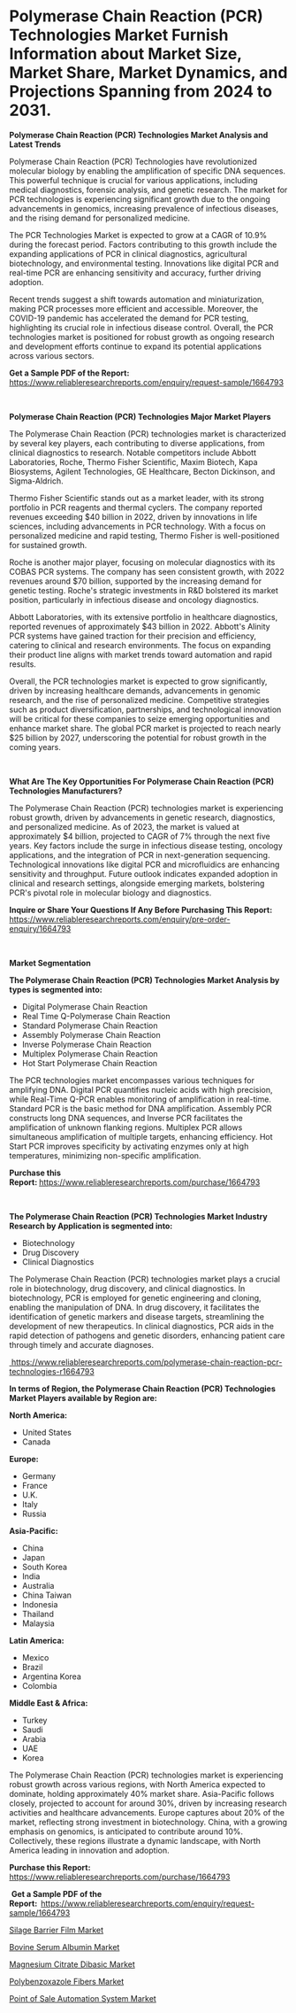<p><h1>Polymerase Chain Reaction (PCR) Technologies Market Furnish Information about Market Size, Market Share, Market Dynamics, and Projections Spanning from 2024 to 2031.</h1></p><p><strong>Polymerase Chain Reaction (PCR) Technologies Market Analysis and Latest Trends</strong></p>
<p><p>Polymerase Chain Reaction (PCR) Technologies have revolutionized molecular biology by enabling the amplification of specific DNA sequences. This powerful technique is crucial for various applications, including medical diagnostics, forensic analysis, and genetic research. The market for PCR technologies is experiencing significant growth due to the ongoing advancements in genomics, increasing prevalence of infectious diseases, and the rising demand for personalized medicine.</p><p>The PCR Technologies Market is expected to grow at a CAGR of 10.9% during the forecast period. Factors contributing to this growth include the expanding applications of PCR in clinical diagnostics, agricultural biotechnology, and environmental testing. Innovations like digital PCR and real-time PCR are enhancing sensitivity and accuracy, further driving adoption. </p><p>Recent trends suggest a shift towards automation and miniaturization, making PCR processes more efficient and accessible. Moreover, the COVID-19 pandemic has accelerated the demand for PCR testing, highlighting its crucial role in infectious disease control. Overall, the PCR technologies market is positioned for robust growth as ongoing research and development efforts continue to expand its potential applications across various sectors.</p></p>
<p><strong>Get a Sample PDF of the Report:&nbsp;</strong> <a href="https://www.reliableresearchreports.com/enquiry/request-sample/1664793?utm_campaign=37&utm_medium=2&utm_source=Github&utm_content=ia&utm_term=09122024&utm_id=polymerase-chain-reaction-pcr-technologies">https://www.reliableresearchreports.com/enquiry/request-sample/1664793</a></p>
<p>&nbsp;</p>
<p><strong>Polymerase Chain Reaction (PCR) Technologies Major Market Players</strong></p>
<p><p>The Polymerase Chain Reaction (PCR) technologies market is characterized by several key players, each contributing to diverse applications, from clinical diagnostics to research. Notable competitors include Abbott Laboratories, Roche, Thermo Fisher Scientific, Maxim Biotech, Kapa Biosystems, Agilent Technologies, GE Healthcare, Becton Dickinson, and Sigma-Aldrich.</p><p>Thermo Fisher Scientific stands out as a market leader, with its strong portfolio in PCR reagents and thermal cyclers. The company reported revenues exceeding $40 billion in 2022, driven by innovations in life sciences, including advancements in PCR technology. With a focus on personalized medicine and rapid testing, Thermo Fisher is well-positioned for sustained growth.</p><p>Roche is another major player, focusing on molecular diagnostics with its COBAS PCR systems. The company has seen consistent growth, with 2022 revenues around $70 billion, supported by the increasing demand for genetic testing. Roche's strategic investments in R&D bolstered its market position, particularly in infectious disease and oncology diagnostics.</p><p>Abbott Laboratories, with its extensive portfolio in healthcare diagnostics, reported revenues of approximately $43 billion in 2022. Abbott's Alinity PCR systems have gained traction for their precision and efficiency, catering to clinical and research environments. The focus on expanding their product line aligns with market trends toward automation and rapid results.</p><p>Overall, the PCR technologies market is expected to grow significantly, driven by increasing healthcare demands, advancements in genomic research, and the rise of personalized medicine. Competitive strategies such as product diversification, partnerships, and technological innovation will be critical for these companies to seize emerging opportunities and enhance market share. The global PCR market is projected to reach nearly $25 billion by 2027, underscoring the potential for robust growth in the coming years.</p></p>
<p>&nbsp;</p>
<p><strong>What Are The Key Opportunities For Polymerase Chain Reaction (PCR) Technologies Manufacturers?</strong></p>
<p><p>The Polymerase Chain Reaction (PCR) technologies market is experiencing robust growth, driven by advancements in genetic research, diagnostics, and personalized medicine. As of 2023, the market is valued at approximately $4 billion, projected to CAGR of 7% through the next five years. Key factors include the surge in infectious disease testing, oncology applications, and the integration of PCR in next-generation sequencing. Technological innovations like digital PCR and microfluidics are enhancing sensitivity and throughput. Future outlook indicates expanded adoption in clinical and research settings, alongside emerging markets, bolstering PCR's pivotal role in molecular biology and diagnostics.</p></p>
<p><strong>Inquire or Share Your Questions If Any Before Purchasing This Report:</strong> <a href="https://www.reliableresearchreports.com/enquiry/pre-order-enquiry/1664793?utm_campaign=37&utm_medium=2&utm_source=Github&utm_content=ia&utm_term=09122024&utm_id=polymerase-chain-reaction-pcr-technologies">https://www.reliableresearchreports.com/enquiry/pre-order-enquiry/1664793</a></p>
<p>&nbsp;</p>
<p><strong>Market Segmentation</strong></p>
<p><strong>The Polymerase Chain Reaction (PCR) Technologies Market Analysis by types is segmented into:</strong></p>
<p><ul><li>Digital Polymerase Chain Reaction</li><li>Real Time Q-Polymerase Chain Reaction</li><li>Standard Polymerase Chain Reaction</li><li>Assembly Polymerase Chain Reaction</li><li>Inverse Polymerase Chain Reaction</li><li>Multiplex Polymerase Chain Reaction</li><li>Hot Start Polymerase Chain Reaction</li></ul></p>
<p><p>The PCR technologies market encompasses various techniques for amplifying DNA. Digital PCR quantifies nucleic acids with high precision, while Real-Time Q-PCR enables monitoring of amplification in real-time. Standard PCR is the basic method for DNA amplification. Assembly PCR constructs long DNA sequences, and Inverse PCR facilitates the amplification of unknown flanking regions. Multiplex PCR allows simultaneous amplification of multiple targets, enhancing efficiency. Hot Start PCR improves specificity by activating enzymes only at high temperatures, minimizing non-specific amplification.</p></p>
<p><strong>Purchase this Report:&nbsp;</strong><a href="https://www.reliableresearchreports.com/purchase/1664793?utm_campaign=37&utm_medium=2&utm_source=Github&utm_content=ia&utm_term=09122024&utm_id=polymerase-chain-reaction-pcr-technologies">https://www.reliableresearchreports.com/purchase/1664793</a></p>
<p>&nbsp;</p>
<p><strong>The Polymerase Chain Reaction (PCR) Technologies Market Industry Research by Application is segmented into:</strong></p>
<p><ul><li>Biotechnology</li><li>Drug Discovery</li><li>Clinical Diagnostics</li></ul></p>
<p><p>The Polymerase Chain Reaction (PCR) technologies market plays a crucial role in biotechnology, drug discovery, and clinical diagnostics. In biotechnology, PCR is employed for genetic engineering and cloning, enabling the manipulation of DNA. In drug discovery, it facilitates the identification of genetic markers and disease targets, streamlining the development of new therapeutics. In clinical diagnostics, PCR aids in the rapid detection of pathogens and genetic disorders, enhancing patient care through timely and accurate diagnoses.</p></p>
<p><a href="https://www.reliableresearchreports.com/polymerase-chain-reaction-pcr-technologies-r1664793?utm_campaign=37&utm_medium=2&utm_source=Github&utm_content=ia&utm_term=09122024&utm_id=polymerase-chain-reaction-pcr-technologies">&nbsp;https://www.reliableresearchreports.com/polymerase-chain-reaction-pcr-technologies-r1664793</a></p>
<p><strong>In terms of Region, the Polymerase Chain Reaction (PCR) Technologies Market Players available by Region are:</strong></p>
<p>
    <p> <strong> North America: </strong>
        <ul>
            <li>United States</li>
            <li>Canada</li>
        </ul>
        </p> 
    <p> <strong> Europe: </strong>
        <ul>
            <li>Germany</li>
            <li>France</li>
            <li>U.K.</li>
            <li>Italy</li>
            <li>Russia</li>
        </ul>
        </p> 
    <p> <strong> Asia-Pacific: </strong>
        <ul>
            <li>China</li>
            <li>Japan</li>
            <li>South Korea</li>
            <li>India</li>
            <li>Australia</li>
            <li>China Taiwan</li>
            <li>Indonesia</li>
            <li>Thailand</li>
            <li>Malaysia</li>
        </ul>
        </p> 
    <p> <strong> Latin America: </strong>
        <ul>
            <li>Mexico</li>
            <li>Brazil</li>
            <li>Argentina Korea</li>
            <li>Colombia</li>
        </ul>
        </p> 
    <p> <strong> Middle East & Africa: </strong>
        <ul>
            <li>Turkey</li>
            <li>Saudi</li>
            <li>Arabia</li>
            <li>UAE</li>
            <li>Korea</li>
        </ul>
    </p>
    </p>
<p><p>The Polymerase Chain Reaction (PCR) technologies market is experiencing robust growth across various regions, with North America expected to dominate, holding approximately 40% market share. Asia-Pacific follows closely, projected to account for around 30%, driven by increasing research activities and healthcare advancements. Europe captures about 20% of the market, reflecting strong investment in biotechnology. China, with a growing emphasis on genomics, is anticipated to contribute around 10%. Collectively, these regions illustrate a dynamic landscape, with North America leading in innovation and adoption.</p></p>
<p><strong>Purchase this Report: </strong><a href="https://www.reliableresearchreports.com/purchase/1664793?utm_campaign=37&utm_medium=2&utm_source=Github&utm_content=ia&utm_term=09122024&utm_id=polymerase-chain-reaction-pcr-technologies">https://www.reliableresearchreports.com/purchase/1664793</a></p>
<p>&nbsp;<strong>Get a Sample PDF of the Report:&nbsp;&nbsp;</strong><a href="https://www.reliableresearchreports.com/enquiry/request-sample/1664793?utm_campaign=37&utm_medium=2&utm_source=Github&utm_content=ia&utm_term=09122024&utm_id=polymerase-chain-reaction-pcr-technologies">https://www.reliableresearchreports.com/enquiry/request-sample/1664793</a></p>
<p><strong></strong></p>
<p><p><a href="https://www.linkedin.com/pulse/th-score-market-0ptye?utm_campaign=37&utm_medium=2&utm_source=Github&utm_content=ia&utm_term=09122024&utm_id=polymerase-chain-reaction-pcr-technologies">Silage Barrier Film Market</a></p><p><a href="https://www.linkedin.com/pulse/th-score-market-0ptye?utm_campaign=37&utm_medium=2&utm_source=Github&utm_content=ia&utm_term=09122024&utm_id=polymerase-chain-reaction-pcr-technologies">Bovine Serum Albumin Market</a></p><p><a href="https://www.linkedin.com/pulse/th-score-market-0ptye?utm_campaign=37&utm_medium=2&utm_source=Github&utm_content=ia&utm_term=09122024&utm_id=polymerase-chain-reaction-pcr-technologies">Magnesium Citrate Dibasic Market</a></p><p><a href="https://github.com/wwwkeltoum/Market-Research-Report-List-5/blob/main/polybenzoxazole-fibers-market.md?utm_campaign=37&utm_medium=2&utm_source=Github&utm_content=ia&utm_term=09122024&utm_id=polymerase-chain-reaction-pcr-technologies">Polybenzoxazole Fibers Market</a></p><p><a href="https://github.com/luisem4tmccuan/Market-Research-Report-List-1/blob/main/point-of-sale-automation-system-market.md?utm_campaign=37&utm_medium=2&utm_source=Github&utm_content=ia&utm_term=09122024&utm_id=polymerase-chain-reaction-pcr-technologies">Point of Sale Automation System Market</a></p></p>